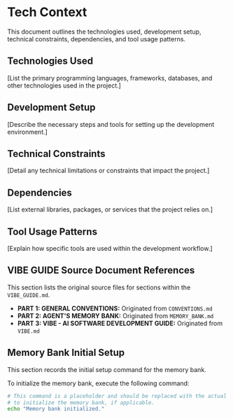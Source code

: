 # Tech Context

This document outlines the technologies used, development setup, technical constraints, dependencies, and tool usage patterns.

## Technologies Used
[List the primary programming languages, frameworks, databases, and other technologies used in the project.]

## Development Setup
[Describe the necessary steps and tools for setting up the development environment.]

## Technical Constraints
[Detail any technical limitations or constraints that impact the project.]

## Dependencies
[List external libraries, packages, or services that the project relies on.]

## Tool Usage Patterns
[Explain how specific tools are used within the development workflow.]

## VIBE GUIDE Source Document References
This section lists the original source files for sections within the `VIBE_GUIDE.md`.

- **PART 1: GENERAL CONVENTIONS:** Originated from `CONVENTIONS.md`
- **PART 2: AGENT'S MEMORY BANK:** Originated from `MEMORY_BANK.md`
- **PART 3: VIBE - AI SOFTWARE DEVELOPMENT GUIDE:** Originated from `VIBE.md`

## Memory Bank Initial Setup
This section records the initial setup command for the memory bank.

To initialize the memory bank, execute the following command:

```bash
# This command is a placeholder and should be replaced with the actual command
# to initialize the memory bank, if applicable.
echo "Memory bank initialized."
